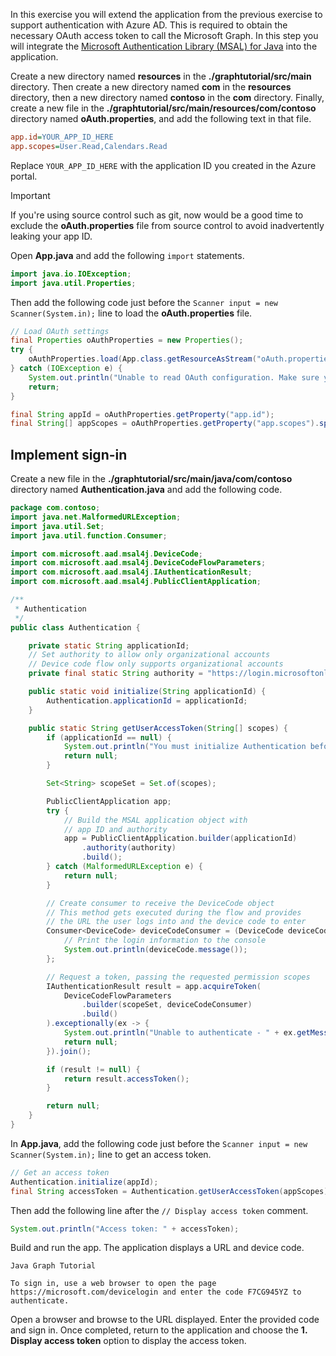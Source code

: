 <!-- markdownlint-disable MD002 MD041 -->

In this exercise you will extend the application from the previous exercise to support authentication with Azure AD. This is required to obtain the necessary OAuth access token to call the Microsoft Graph. In this step you will integrate the [Microsoft Authentication Library (MSAL) for Java](https://github.com/AzureAD/microsoft-authentication-library-for-java) into the application.

Create a new directory named **resources** in the **./graphtutorial/src/main** directory. Then create a new directory named **com** in the **resources** directory, then a new directory named **contoso** in the **com** directory. Finally, create a new file in the **./graphtutorial/src/main/resources/com/contoso** directory named **oAuth.properties**, and add the following text in that file.

```INI
app.id=YOUR_APP_ID_HERE
app.scopes=User.Read,Calendars.Read
```

Replace `YOUR_APP_ID_HERE` with the application ID you created in the Azure portal.

> [!IMPORTANT]
> If you're using source control such as git, now would be a good time to exclude the **oAuth.properties** file from source control to avoid inadvertently leaking your app ID.

Open **App.java** and add the following `import` statements.

```java
import java.io.IOException;
import java.util.Properties;
```

Then add the following code just before the `Scanner input = new Scanner(System.in);` line to load the **oAuth.properties** file.

```java
// Load OAuth settings
final Properties oAuthProperties = new Properties();
try {
    oAuthProperties.load(App.class.getResourceAsStream("oAuth.properties"));
} catch (IOException e) {
    System.out.println("Unable to read OAuth configuration. Make sure you have a properly formatted oAuth.properties file. See README for details.");
    return;
}

final String appId = oAuthProperties.getProperty("app.id");
final String[] appScopes = oAuthProperties.getProperty("app.scopes").split(",");
```

## Implement sign-in

Create a new file in the **./graphtutorial/src/main/java/com/contoso** directory named **Authentication.java** and add the following code.

```java
package com.contoso;
import java.net.MalformedURLException;
import java.util.Set;
import java.util.function.Consumer;

import com.microsoft.aad.msal4j.DeviceCode;
import com.microsoft.aad.msal4j.DeviceCodeFlowParameters;
import com.microsoft.aad.msal4j.IAuthenticationResult;
import com.microsoft.aad.msal4j.PublicClientApplication;

/**
 * Authentication
 */
public class Authentication {

    private static String applicationId;
    // Set authority to allow only organizational accounts
    // Device code flow only supports organizational accounts
    private final static String authority = "https://login.microsoftonline.com/common/oauth2/nativeclient/";

    public static void initialize(String applicationId) {
        Authentication.applicationId = applicationId;
    }

    public static String getUserAccessToken(String[] scopes) {
        if (applicationId == null) {
            System.out.println("You must initialize Authentication before calling getUserAccessToken");
            return null;
        }

        Set<String> scopeSet = Set.of(scopes);

        PublicClientApplication app;
        try {
            // Build the MSAL application object with
            // app ID and authority
            app = PublicClientApplication.builder(applicationId)
                .authority(authority)
                .build();
        } catch (MalformedURLException e) {
            return null;
        }

        // Create consumer to receive the DeviceCode object
        // This method gets executed during the flow and provides
        // the URL the user logs into and the device code to enter
        Consumer<DeviceCode> deviceCodeConsumer = (DeviceCode deviceCode) -> {
            // Print the login information to the console
            System.out.println(deviceCode.message());
        };

        // Request a token, passing the requested permission scopes
        IAuthenticationResult result = app.acquireToken(
            DeviceCodeFlowParameters
                .builder(scopeSet, deviceCodeConsumer)
                .build()
        ).exceptionally(ex -> {
            System.out.println("Unable to authenticate - " + ex.getMessage());
            return null;
        }).join();

        if (result != null) {
            return result.accessToken();
        }

        return null;
    }
}
```

In **App.java**, add the following code just before the `Scanner input = new Scanner(System.in);` line to get an access token.

```java
// Get an access token
Authentication.initialize(appId);
final String accessToken = Authentication.getUserAccessToken(appScopes);
```

Then add the following line after the `// Display access token` comment.

```java
System.out.println("Access token: " + accessToken);
```

Build and run the app. The application displays a URL and device code.

```Shell
Java Graph Tutorial

To sign in, use a web browser to open the page https://microsoft.com/devicelogin and enter the code F7CG945YZ to authenticate.
```

Open a browser and browse to the URL displayed. Enter the provided code and sign in. Once completed, return to the application and choose the **1. Display access token** option to display the access token.
